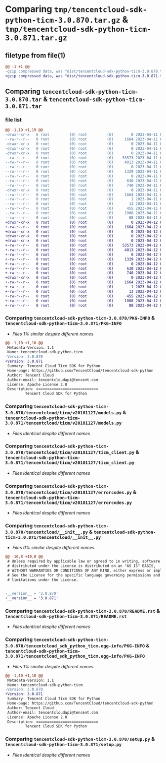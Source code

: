 # Comparing `tmp/tencentcloud-sdk-python-ticm-3.0.870.tar.gz` & `tmp/tencentcloud-sdk-python-ticm-3.0.871.tar.gz`

## filetype from file(1)

```diff
@@ -1 +1 @@
-gzip compressed data, was "dist/tencentcloud-sdk-python-ticm-3.0.870.tar", last modified: Tue Apr 11 03:55:49 2023, max compression
+gzip compressed data, was "dist/tencentcloud-sdk-python-ticm-3.0.871.tar", last modified: Wed Apr 12 00:43:41 2023, max compression
```

## Comparing `tencentcloud-sdk-python-ticm-3.0.870.tar` & `tencentcloud-sdk-python-ticm-3.0.871.tar`

### file list

```diff
@@ -1,19 +1,19 @@
-drwxr-xr-x   0 root         (0) root         (0)        0 2023-04-11 03:55:49.000000 tencentcloud-sdk-python-ticm-3.0.870/
--rw-r--r--   0 root         (0) root         (0)     1664 2023-04-11 03:55:49.000000 tencentcloud-sdk-python-ticm-3.0.870/PKG-INFO
-drwxr-xr-x   0 root         (0) root         (0)        0 2023-04-11 03:55:49.000000 tencentcloud-sdk-python-ticm-3.0.870/tencentcloud/
-drwxr-xr-x   0 root         (0) root         (0)        0 2023-04-11 03:55:49.000000 tencentcloud-sdk-python-ticm-3.0.870/tencentcloud/ticm/
-drwxr-xr-x   0 root         (0) root         (0)        0 2023-04-11 03:55:49.000000 tencentcloud-sdk-python-ticm-3.0.870/tencentcloud/ticm/v20181127/
--rw-r--r--   0 root         (0) root         (0)    53573 2023-04-11 03:55:49.000000 tencentcloud-sdk-python-ticm-3.0.870/tencentcloud/ticm/v20181127/models.py
--rw-r--r--   0 root         (0) root         (0)     4013 2023-04-11 03:55:49.000000 tencentcloud-sdk-python-ticm-3.0.870/tencentcloud/ticm/v20181127/ticm_client.py
--rw-r--r--   0 root         (0) root         (0)        0 2023-04-11 03:55:49.000000 tencentcloud-sdk-python-ticm-3.0.870/tencentcloud/ticm/v20181127/__init__.py
--rw-r--r--   0 root         (0) root         (0)     1329 2023-04-11 03:55:49.000000 tencentcloud-sdk-python-ticm-3.0.870/tencentcloud/ticm/v20181127/errorcodes.py
--rw-r--r--   0 root         (0) root         (0)        0 2023-04-11 03:55:49.000000 tencentcloud-sdk-python-ticm-3.0.870/tencentcloud/ticm/__init__.py
--rw-r--r--   0 root         (0) root         (0)      630 2023-04-11 03:55:49.000000 tencentcloud-sdk-python-ticm-3.0.870/tencentcloud/__init__.py
--rw-r--r--   0 root         (0) root         (0)      740 2023-04-11 03:55:49.000000 tencentcloud-sdk-python-ticm-3.0.870/README.rst
-drwxr-xr-x   0 root         (0) root         (0)        0 2023-04-11 03:55:49.000000 tencentcloud-sdk-python-ticm-3.0.870/tencentcloud_sdk_python_ticm.egg-info/
--rw-r--r--   0 root         (0) root         (0)     1664 2023-04-11 03:55:49.000000 tencentcloud-sdk-python-ticm-3.0.870/tencentcloud_sdk_python_ticm.egg-info/PKG-INFO
--rw-r--r--   0 root         (0) root         (0)        1 2023-04-11 03:55:49.000000 tencentcloud-sdk-python-ticm-3.0.870/tencentcloud_sdk_python_ticm.egg-info/dependency_links.txt
--rw-r--r--   0 root         (0) root         (0)       13 2023-04-11 03:55:49.000000 tencentcloud-sdk-python-ticm-3.0.870/tencentcloud_sdk_python_ticm.egg-info/top_level.txt
--rw-r--r--   0 root         (0) root         (0)      455 2023-04-11 03:55:49.000000 tencentcloud-sdk-python-ticm-3.0.870/tencentcloud_sdk_python_ticm.egg-info/SOURCES.txt
--rw-r--r--   0 root         (0) root         (0)     1008 2023-04-11 03:55:49.000000 tencentcloud-sdk-python-ticm-3.0.870/setup.py
--rw-r--r--   0 root         (0) root         (0)       88 2023-04-11 03:55:49.000000 tencentcloud-sdk-python-ticm-3.0.870/setup.cfg
+drwxr-xr-x   0 root         (0) root         (0)        0 2023-04-12 00:43:41.000000 tencentcloud-sdk-python-ticm-3.0.871/
+-rw-r--r--   0 root         (0) root         (0)     1664 2023-04-12 00:43:41.000000 tencentcloud-sdk-python-ticm-3.0.871/PKG-INFO
+drwxr-xr-x   0 root         (0) root         (0)        0 2023-04-12 00:43:41.000000 tencentcloud-sdk-python-ticm-3.0.871/tencentcloud/
+drwxr-xr-x   0 root         (0) root         (0)        0 2023-04-12 00:43:41.000000 tencentcloud-sdk-python-ticm-3.0.871/tencentcloud/ticm/
+drwxr-xr-x   0 root         (0) root         (0)        0 2023-04-12 00:43:41.000000 tencentcloud-sdk-python-ticm-3.0.871/tencentcloud/ticm/v20181127/
+-rw-r--r--   0 root         (0) root         (0)    53573 2023-04-12 00:43:41.000000 tencentcloud-sdk-python-ticm-3.0.871/tencentcloud/ticm/v20181127/models.py
+-rw-r--r--   0 root         (0) root         (0)     4013 2023-04-12 00:43:41.000000 tencentcloud-sdk-python-ticm-3.0.871/tencentcloud/ticm/v20181127/ticm_client.py
+-rw-r--r--   0 root         (0) root         (0)        0 2023-04-12 00:43:41.000000 tencentcloud-sdk-python-ticm-3.0.871/tencentcloud/ticm/v20181127/__init__.py
+-rw-r--r--   0 root         (0) root         (0)     1329 2023-04-12 00:43:41.000000 tencentcloud-sdk-python-ticm-3.0.871/tencentcloud/ticm/v20181127/errorcodes.py
+-rw-r--r--   0 root         (0) root         (0)        0 2023-04-12 00:43:41.000000 tencentcloud-sdk-python-ticm-3.0.871/tencentcloud/ticm/__init__.py
+-rw-r--r--   0 root         (0) root         (0)      630 2023-04-12 00:43:41.000000 tencentcloud-sdk-python-ticm-3.0.871/tencentcloud/__init__.py
+-rw-r--r--   0 root         (0) root         (0)      740 2023-04-12 00:43:41.000000 tencentcloud-sdk-python-ticm-3.0.871/README.rst
+drwxr-xr-x   0 root         (0) root         (0)        0 2023-04-12 00:43:41.000000 tencentcloud-sdk-python-ticm-3.0.871/tencentcloud_sdk_python_ticm.egg-info/
+-rw-r--r--   0 root         (0) root         (0)     1664 2023-04-12 00:43:41.000000 tencentcloud-sdk-python-ticm-3.0.871/tencentcloud_sdk_python_ticm.egg-info/PKG-INFO
+-rw-r--r--   0 root         (0) root         (0)        1 2023-04-12 00:43:41.000000 tencentcloud-sdk-python-ticm-3.0.871/tencentcloud_sdk_python_ticm.egg-info/dependency_links.txt
+-rw-r--r--   0 root         (0) root         (0)       13 2023-04-12 00:43:41.000000 tencentcloud-sdk-python-ticm-3.0.871/tencentcloud_sdk_python_ticm.egg-info/top_level.txt
+-rw-r--r--   0 root         (0) root         (0)      455 2023-04-12 00:43:41.000000 tencentcloud-sdk-python-ticm-3.0.871/tencentcloud_sdk_python_ticm.egg-info/SOURCES.txt
+-rw-r--r--   0 root         (0) root         (0)     1008 2023-04-12 00:43:41.000000 tencentcloud-sdk-python-ticm-3.0.871/setup.py
+-rw-r--r--   0 root         (0) root         (0)       88 2023-04-12 00:43:41.000000 tencentcloud-sdk-python-ticm-3.0.871/setup.cfg
```

### Comparing `tencentcloud-sdk-python-ticm-3.0.870/PKG-INFO` & `tencentcloud-sdk-python-ticm-3.0.871/PKG-INFO`

 * *Files 1% similar despite different names*

```diff
@@ -1,10 +1,10 @@
 Metadata-Version: 1.1
 Name: tencentcloud-sdk-python-ticm
-Version: 3.0.870
+Version: 3.0.871
 Summary: Tencent Cloud Ticm SDK for Python
 Home-page: https://github.com/TencentCloud/tencentcloud-sdk-python
 Author: Tencent Cloud
 Author-email: tencentcloudapi@tencent.com
 License: Apache License 2.0
 Description: ============================
         Tencent Cloud SDK for Python
```

### Comparing `tencentcloud-sdk-python-ticm-3.0.870/tencentcloud/ticm/v20181127/models.py` & `tencentcloud-sdk-python-ticm-3.0.871/tencentcloud/ticm/v20181127/models.py`

 * *Files identical despite different names*

### Comparing `tencentcloud-sdk-python-ticm-3.0.870/tencentcloud/ticm/v20181127/ticm_client.py` & `tencentcloud-sdk-python-ticm-3.0.871/tencentcloud/ticm/v20181127/ticm_client.py`

 * *Files identical despite different names*

### Comparing `tencentcloud-sdk-python-ticm-3.0.870/tencentcloud/ticm/v20181127/errorcodes.py` & `tencentcloud-sdk-python-ticm-3.0.871/tencentcloud/ticm/v20181127/errorcodes.py`

 * *Files identical despite different names*

### Comparing `tencentcloud-sdk-python-ticm-3.0.870/tencentcloud/__init__.py` & `tencentcloud-sdk-python-ticm-3.0.871/tencentcloud/__init__.py`

 * *Files 0% similar despite different names*

```diff
@@ -10,8 +10,8 @@
 # Unless required by applicable law or agreed to in writing, software
 # distributed under the License is distributed on an "AS IS" BASIS,
 # WITHOUT WARRANTIES OR CONDITIONS OF ANY KIND, either express or implied.
 # See the License for the specific language governing permissions and
 # limitations under the License.
 
 
-__version__ = '3.0.870'
+__version__ = '3.0.871'
```

### Comparing `tencentcloud-sdk-python-ticm-3.0.870/README.rst` & `tencentcloud-sdk-python-ticm-3.0.871/README.rst`

 * *Files identical despite different names*

### Comparing `tencentcloud-sdk-python-ticm-3.0.870/tencentcloud_sdk_python_ticm.egg-info/PKG-INFO` & `tencentcloud-sdk-python-ticm-3.0.871/tencentcloud_sdk_python_ticm.egg-info/PKG-INFO`

 * *Files 1% similar despite different names*

```diff
@@ -1,10 +1,10 @@
 Metadata-Version: 1.1
 Name: tencentcloud-sdk-python-ticm
-Version: 3.0.870
+Version: 3.0.871
 Summary: Tencent Cloud Ticm SDK for Python
 Home-page: https://github.com/TencentCloud/tencentcloud-sdk-python
 Author: Tencent Cloud
 Author-email: tencentcloudapi@tencent.com
 License: Apache License 2.0
 Description: ============================
         Tencent Cloud SDK for Python
```

### Comparing `tencentcloud-sdk-python-ticm-3.0.870/setup.py` & `tencentcloud-sdk-python-ticm-3.0.871/setup.py`

 * *Files identical despite different names*

